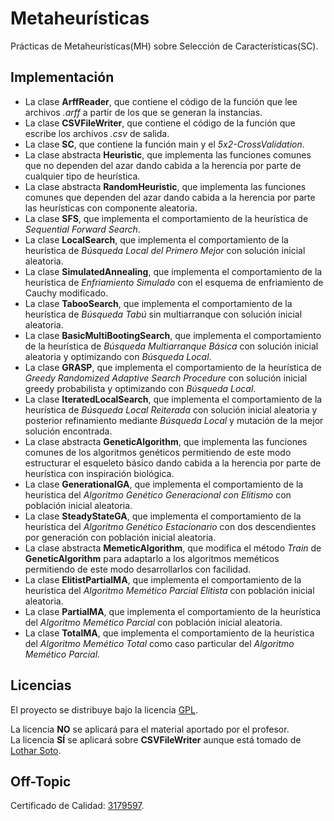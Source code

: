 Metaheurísticas
=============================================

Prácticas de Metaheurísticas(MH) sobre Selección de Características(SC).

Implementación
---------------------------------------------

- La clase **ArffReader**, que contiene el código de la función que lee archivos *.arff* a partir de los que se generan la instancias.  
- La clase **CSVFileWriter**, que contiene el código de la función que escribe los archivos *.csv* de salida.  
- La clase **SC**, que contiene la función main y el *5x2-CrossValidation*.  
- La clase abstracta **Heuristic**, que implementa las funciones comunes que no dependen del azar dando cabida a la herencia por parte de cualquier tipo de heurística.  
- La clase abstracta **RandomHeuristic**, que implementa las funciones comunes que dependen del azar dando cabida a la herencia por parte las heurísticas con componente aleatoria.  
- La clase **SFS**, que implementa el comportamiento de la heurística de *Sequential Forward Search*.  
- La clase **LocalSearch**, que implementa el comportamiento de la heurística de *Búsqueda Local del Primero Mejor* con solución inicial aleatoria.  
- La clase **SimulatedAnnealing**, que implementa el comportamiento de la heurística de *Enfriamiento Simulado* con el esquema de enfriamiento de Cauchy modificado.  
- La clase **TabooSearch**, que implementa el comportamiento de la heurística de *Búsqueda Tabú* sin multiarranque con solución inicial aleatoria.  
- La clase **BasicMultiBootingSearch**, que implementa el comportamiento de la heurística de *Búsqueda Multiarranque Básica* con solución inicial aleatoria y optimizando con *Búsqueda Local*.  
- La clase **GRASP**, que implementa el comportamiento de la heurística de *Greedy Randomized Adaptive Search Procedure* con solución inicial greedy probabilista y optimizando con *Búsqueda Local*.  
- La clase **IteratedLocalSearch**, que implementa el comportamiento de la heurística de *Búsqueda Local Reiterada* con solución inicial aleatoria y posterior refinamiento mediante *Búsqueda Local* y mutación de la mejor solución encontrada.  
- La clase abstracta **GeneticAlgorithm**, que implementa las funciones comunes de los algoritmos genéticos permitiendo de este modo estructurar el esqueleto básico dando cabida a la herencia por parte de heurística con inspiración biológica.  
- La clase **GenerationalGA**, que implementa el comportamiento de la heurística del *Algoritmo Genético Generacional con Elitismo* con población inicial aleatoria.  
- La clase **SteadyStateGA**, que implementa el comportamiento de la heurística del *Algoritmo Genético Estacionario* con dos descendientes por generación con población inicial aleatoria.  
- La clase abstracta **MemeticAlgorithm**, que modifica el método *Train* de **GeneticAlgorithm** para adaptarlo a los algoritmos meméticos permitiendo de este modo desarrollarlos con facilidad.  
- La clase **ElitistPartialMA**, que implementa el comportamiento de la heurística del *Algoritmo Memético Parcial Elitista* con población inicial aleatoria.  
- La clase **PartialMA**, que implementa el comportamiento de la heurística del *Algoritmo Memético Parcial* con población inicial aleatoria.  
- La clase **TotalMA**, que implementa el comportamiento de la heurística del *Algoritmo Memético Total* como caso particular del *Algoritmo Memético Parcial*.  



Licencias
---------------------------------------------
El proyecto se distribuye bajo la licencia [GPL](LICENSE).

La licencia **NO** se aplicará para el material aportado por el profesor.  
La licencia **SÍ** se aplicará sobre **CSVFileWriter** aunque está tomado de [Lothar Soto](https://github.com/Lothar94).  

Off-Topic
---------------------------------------------

Certificado de Calidad: [3179597](http://github.com/oxcar103/Metaheuristicas/commit/3179597a514cecae327c73c6edd3000d9be9cfa2).
